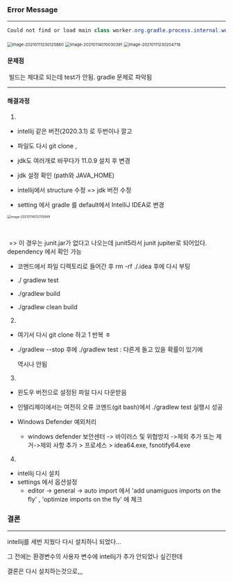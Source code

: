 ### Error Message

------

```java
Could not find or load main class worker.org.gradle.process.internal.worker.GradleWorkerMain
```

<img src="C:\Users\이지영\Documents\리쿠르팅\직무부트캠프\오류 해결 목록\gradle오류 사진\image-20210111230125860.png" alt="image-20210111230125860" style="zoom:67%;" />

<img src="C:\Users\이지영\Documents\리쿠르팅\직무부트캠프\오류 해결 목록\gradle오류 사진\image-20210114010030391.png" alt="image-20210114010030391" style="zoom:67%;" />

<img src="C:\Users\이지영\Documents\리쿠르팅\직무부트캠프\오류 해결 목록\gradle오류 사진\image-20210111230204718.png" alt="image-20210111230204718" style="zoom:67%;" />



#### 문제점

​	빌드는 제대로 되는데 test가 안됨. gradle 문제로 파악됨



---



#### 해결과정

1. 

   * intellij 같은 버전(2020.3.1) 로 두번이나 깔고

   * 파일도 다시 git clone  ,

   * jdk도 여러개로 바꾸다가 11.0.9 설치 후 변경

   * jdk 설정 확인 (path와 JAVA_HOME) 

   * intellij에서 structure 수정 => jdk 버전 수정

   * setting 에서 gradle 를 default에서 IntelliJ IDEA로 변경

   <img src="C:\Users\이지영\Documents\리쿠르팅\직무부트캠프\오류 해결 목록\gradle오류 사진\image-20210114012705949.png" alt="image-20210114012705949" style="zoom:50%;" />

   ​	

   ​	=> 이 경우는 junit.jar가 없다고 나오는데 junit5라서 junit jupiter로 되어있다. dependency		에서 확인 가능

   * 코멘드에서 파일 디렉토리로 들어간 후 rm -rf ./.idea 후에 다시 부팅

   * ./ gradlew test

   * ./gradlew build

   * ./gradlew clean build

2. 

   * 여기서 다시 git clone 하고 1 반복 ㅎ

   * ./gradlew --stop 후에 ./gradlew test : 다른게 돌고 있을 확률이 있기에

     역시나 안됨

3. 

   * 윈도우 버전으로 설정된 파일 다시 다운받음

   * 인텔리제이에서는 여전히 오류 코멘드(git bash)에서 ./gradlew test 실행시 성공
   * Windows Defender 예외처리
     * windows defender 보안센터 -> 바이러스 및 위협방지 ->제외 추가 또는 제거->제외 사항 추가 > 프로세스 > idea64.exe, fsnotify64.exe

4. 

   * intellij 다시 설치
   * settings 에서 옵션설정
     * editor -> general -> auto import 에서 'add unamiguos imports on the fly' , 'optimize imports on the fly' 에 체크

   

   

   ### 결론

   ---

   

   intellij를 세번 지웠다 다시 설치하니 되었다...

   그 전에는 환경변수의 사용자 변수에 intellij가 추가 안되었나 싶긴한데

   결론은 다시 설치하는것으로,,,

   

